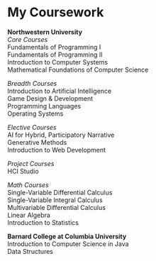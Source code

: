 # My Coursework

**Northwestern University**  <br/>
*Core Courses* <br/>
Fundamentals of Programming I <br/>
Fundamentals of Programming II <br/>
Introduction to Computer Systems <br/>
Mathematical Foundations of Computer Science <br/>

*Breadth Courses*  <br/>
Introduction to Artificial Intelligence  <br/>
Game Design & Development <br/>
Programming Languages  <br/>
Operating Systems <br/>

*Elective Courses*  <br/>
AI for Hybrid, Participatory Narrative  <br/>
Generative Methods <br/>
Introduction to Web Development <br/>

*Project Courses*  <br/>
HCI Studio  <br/>

*Math Courses*  <br/>
Single-Variable Differential Calculus  <br/>
Single-Variable Integral Calculus  <br/>
Multivariable Differential Calculus <br/>
Linear Algebra <br/>
Introduction to Statistics <br/>

**Barnard College at Columbia University** <br/>
Introduction to Computer Science in Java <br/>
Data Structures <br/>
